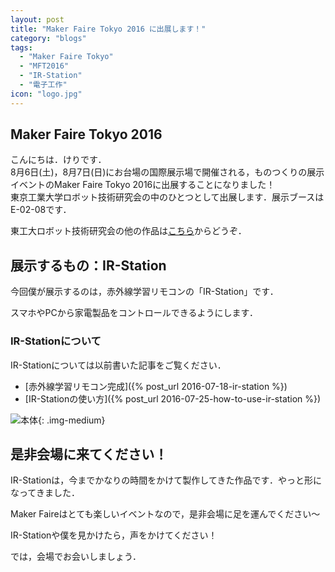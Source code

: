 ```yaml
---
layout: post
title: "Maker Faire Tokyo 2016 に出展します！"
category: "blogs"
tags:
  - "Maker Faire Tokyo"
  - "MFT2016"
  - "IR-Station"
  - "電子工作"
icon: "logo.jpg"
---
```


## Maker Faire Tokyo 2016

こんにちは．けりです．  
8月6日(土)，8月7日(日)にお台場の国際展示場で開催される，ものつくりの展示イベントのMaker Faire Tokyo 2016に出展することになりました！  
東京工業大学ロボット技術研究会の中のひとつとして出展します．展示ブースはE-02-08です．

東工大ロボット技術研究会の他の作品は[こちら](http://titech-ssr.blog.jp/archives/1059787490.html)からどうぞ．

<!--more-->

## 展示するもの：IR-Station

今回僕が展示するのは，赤外線学習リモコンの「IR-Station」です．

スマホやPCから家電製品をコントロールできるようにします．

### IR-Stationについて

IR-Stationについては以前書いた記事をご覧ください．

  * [赤外線学習リモコン完成]({% post_url 2016-07-18-ir-station %})
  * [IR-Stationの使い方]({% post_url 2016-07-25-how-to-use-ir-station %})

![本体](body.jpg){: .img-medium}

## 是非会場に来てください！

IR-Stationは，今までかなりの時間をかけて製作してきた作品です．やっと形になってきました．

Maker Faireはとても楽しいイベントなので，是非会場に足を運んでください～

IR-Stationや僕を見かけたら，声をかけてください！

では，会場でお会いしましょう．


